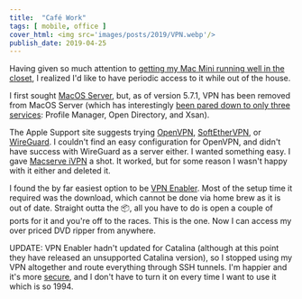 ```yaml
---
title:  "Café Work"
tags: [ mobile, office ]
cover_html: <img src='images/posts/2019/VPN.webp'/>
publish_date: 2019-04-25
---
```

Having given so much attention to [getting my Mac Mini running well in the closet](/luna), I realized I'd like to have periodic access to it while out of the house. 

I first sought [MacOS Server](https://www.apple.com/macos/server/), but, as of version 5.7.1, VPN has been removed from MacOS Server (which has interestingly [been pared down to only three services](https://support.apple.com/en-us/HT208312): Profile Manager, Open Directory, and Xsan). 

The Apple Support site suggests trying [OpenVPN](http://openvpn.net/), 
[SoftEtherVPN](http://www.softether.org/), or [WireGuard](https://www.wireguard.com/). I couldn't find an easy configuration for OpenVPN, and didn't have success with WireGuard as a server either. I wanted something easy. I gave [Macserve iVPN](https://macserve.org.uk/) a shot. It worked, but for some reason I wasn't happy with it either and deleted it.

I found the by far easiest option to be [VPN Enabler](https://cutedgesystems.com/software/VPNEnablerForMojave/). Most of the setup time it required was the download, which cannot be done via home brew as it is out of date. Straight outta the 📦, all you have to do is open a couple of ports for it and you're off to the races. This is the one. Now I can access my over priced DVD ripper from anywhere. 

UPDATE: VPN Enabler hadn't updated for Catalina (although at this point they have released an unsupported Catalina version), so I stopped using my VPN altogether and route everything through SSH tunnels. I'm happier and it's more [secure](https://www.zdnet.com/article/iranian-hackers-have-been-hacking-vpn-servers-to-plant-backdoors-in-companies-around-the-world/), and I don't have to turn it on every time I want to use it which is so 1994.